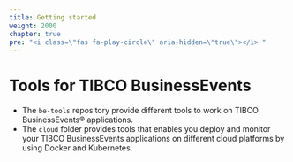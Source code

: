 ```yaml
---
title: Getting started
weight: 2000
chapter: true
pre: "<i class=\"fas fa-play-circle\" aria-hidden=\"true\"></i> "
---
```


# Tools for TIBCO BusinessEvents
* The `be-tools` repository provide different tools to work on TIBCO BusinessEvents® applications.<br>
* The `cloud` folder provides tools that enables you deploy and monitor your TIBCO BusinessEvents applications on different cloud platforms by using Docker and Kubernetes.
